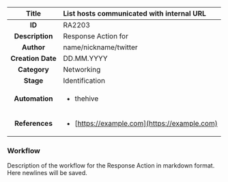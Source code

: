 | Title                       |  List hosts communicated with internal URL         |
|:---------------------------:|:--------------------|
| **ID**                      | RA2203            |
| **Description**             | Response Action for   |
| **Author**                  | name/nickname/twitter        |
| **Creation Date**           | DD.MM.YYYY |
| **Category**                | Networking      |
| **Stage**                   | Identification         |
| **Automation** |<ul><li>thehive</li></ul>|
| **References** |<ul><li>[https://example.com](https://example.com)</li></ul>|

### Workflow

Description of the workflow for the Response Action in markdown format.
Here newlines will be saved.
